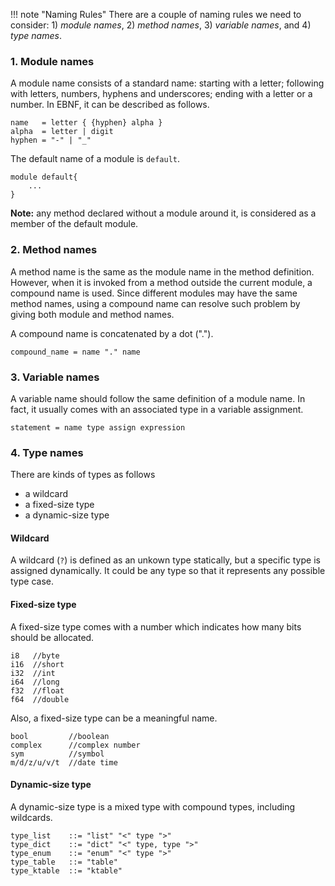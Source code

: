 <!--## Naming-->

!!! note "Naming Rules"
    There are a couple of naming rules we need to consider: 1) *module names*, 2)
    *method names*, 3) *variable names*, and 4) *type names*.

### 1. Module names

A module name consists of a standard name: starting with a letter; following
with letters, numbers, hyphens and underscores; ending with a letter or a
number. In EBNF, it can be described as follows.

```no-highlight
name   = letter { {hyphen} alpha }
alpha  = letter | digit
hyphen = "-" | "_"
```

The default name of a module is `default`.

```no-highlight
module default{
    ...
}
```

**Note:** any method declared without a module around it, is considered as a
member of the default module.

### 2. Method names

A method name is the same as the module name in the method definition.
However, when it is invoked from a method outside the current module, a
compound name is used.  Since different modules may have the same method
names, using a compound name can resolve such problem by giving both module
and method names.

A compound name is concatenated by a dot (".").

```no-highlight
compound_name = name "." name
```

### 3. Variable names

A variable name should follow the same definition of a module name.  In fact, it usually comes with an associated type in a variable assignment.

```no-highlight
statement = name type assign expression
```

### 4. Type names

There are kinds of types as follows

- a wildcard
- a fixed-size type
- a dynamic-size type

#### Wildcard

A wildcard (`?`) is defined as an unkown type statically, but a specific type
is assigned dynamically.  It could be any type so that it represents any
possible type case.

#### Fixed-size type

A fixed-size type comes with a number which indicates how many bits should be
allocated.

```no-highlight
i8   //byte
i16  //short
i32  //int
i64  //long
f32  //float
f64  //double
```

Also, a fixed-size type can be a meaningful name.

```no-highlight
bool         //boolean
complex      //complex number
sym          //symbol
m/d/z/u/v/t  //date time
```

#### Dynamic-size type

A dynamic-size type is a mixed type with compound types, including wildcards.

```no-highlight
type_list    ::= "list" "<" type ">"
type_dict    ::= "dict" "<" type, type ">"
type_enum    ::= "enum" "<" type ">"
type_table   ::= "table"
type_ktable  ::= "ktable"
```

